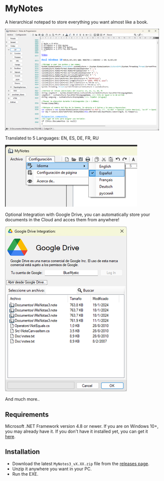 # MyNotes
A hierarchical notepad to store everything you want almost like a book.

![MyNotes3 Preview](Screenshots/ScreenShot_1.png)

Translated to 5 Languages: EN, ES, DE, FR, RU

![5LANGUAGES](Screenshots/ScreenShot_3.png)

Optional Integration with Google Drive, you can automatically store your documents in the Cloud and acces them from anywhere!

![GDRIVE](Screenshots/ScreenShot_2.png)

And much more..

## Requirements

Microsoft .NET Framework version 4.8 or newer. If you are on Windows 10+, you may already have it. 
If you don't have it installed yet, you can get it [here](https://dotnet.microsoft.com/download/dotnet-framework/net8).

## Installation

* Download the latest `MyNotes3_vX.XX.zip` file from the [releases page](https://github.com/BlueMystical/MyNotes/releases/latest).
* Unzip it anywhere you want in your PC.
* Run the EXE.
